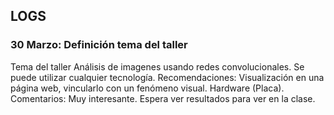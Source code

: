 ## LOGS

### 30 Marzo: Definición tema del taller
Tema del taller Análisis de imagenes usando redes convolucionales.
Se puede utilizar cualquier tecnología.
Recomendaciones: Visualización en una página web, vincularlo con un fenómeno visual. Hardware (Placa).
Comentarios: Muy interesante. Espera ver resultados para ver en la clase.
